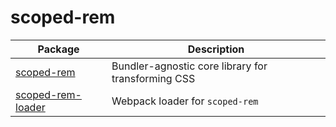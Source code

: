# scoped-rem

| Package                           | Description                                        |
| --------------------------------- | -------------------------------------------------- |
| [scoped-rem](./lib/core)          | Bundler-agnostic core library for transforming CSS |
| [scoped-rem-loader](./lib/loader) | Webpack loader for `scoped-rem`                    |
